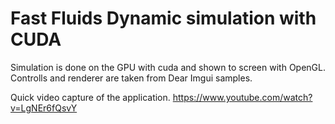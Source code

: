 # Fast Fluids Dynamic simulation with CUDA

Simulation is done on the GPU with cuda and shown to screen with OpenGL.
Controlls and renderer are taken from Dear Imgui samples.

Quick video capture of the application.
https://www.youtube.com/watch?v=LgNEr6fQsvY
